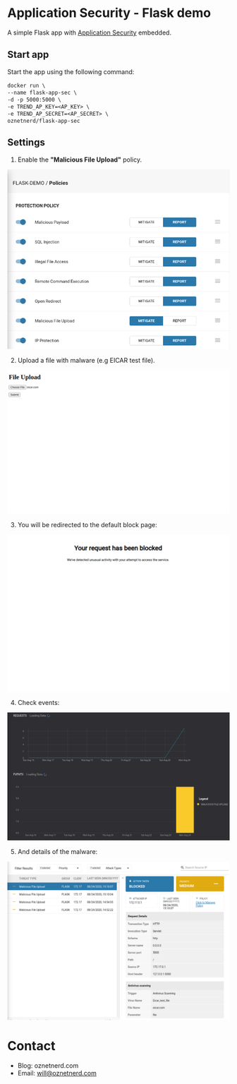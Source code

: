 # Application Security - Flask demo

A simple Flask app with [Application Security](https://docs.app-security.trendmicro.com/) embedded. 

## Start app

Start the app using the following command:

```
docker run \
--name flask-app-sec \
-d -p 5000:5000 \
-e TREND_AP_KEY=<AP_KEY> \
-e TREND_AP_SECRET=<AP_SECRET> \
oznetnerd/flask-app-sec
```

## Settings

1. Enable the **"Malicious File Upload"** policy.

![alt text](images/policy.png)

2. Upload a file with malware (e.g EICAR test file).

![alt text](images/upload.png)

3. You will be redirected to the default block page:

![alt text](images/block.png)

4. Check events:

![alt text](images/events.png)

5. And details of the malware:

![alt text](images/report.png)

# Contact

* Blog: oznetnerd.com
* Email: will@oznetnerd.com